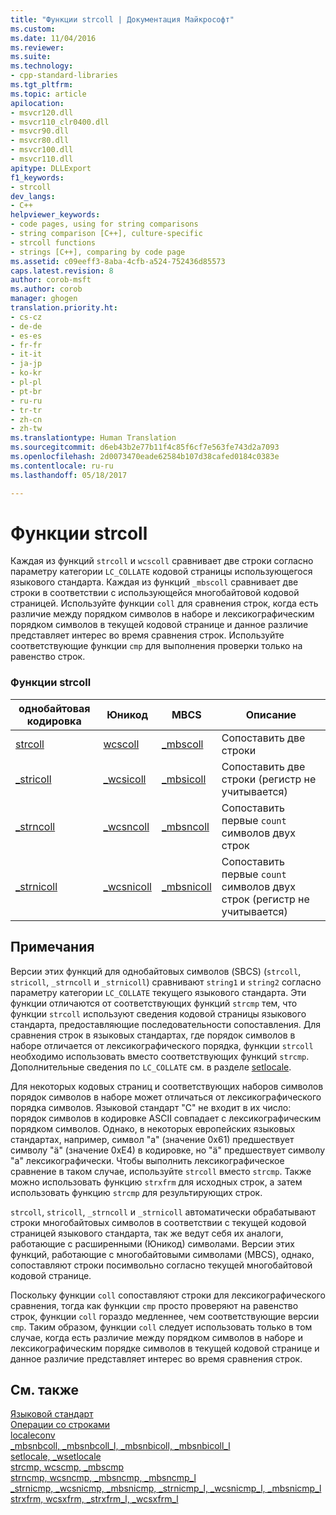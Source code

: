 ```yaml
---
title: "Функции strcoll | Документация Майкрософт"
ms.custom: 
ms.date: 11/04/2016
ms.reviewer: 
ms.suite: 
ms.technology:
- cpp-standard-libraries
ms.tgt_pltfrm: 
ms.topic: article
apilocation:
- msvcr120.dll
- msvcr110_clr0400.dll
- msvcr90.dll
- msvcr80.dll
- msvcr100.dll
- msvcr110.dll
apitype: DLLExport
f1_keywords:
- strcoll
dev_langs:
- C++
helpviewer_keywords:
- code pages, using for string comparisons
- string comparison [C++], culture-specific
- strcoll functions
- strings [C++], comparing by code page
ms.assetid: c09eeff3-8aba-4cfb-a524-752436d85573
caps.latest.revision: 8
author: corob-msft
ms.author: corob
manager: ghogen
translation.priority.ht:
- cs-cz
- de-de
- es-es
- fr-fr
- it-it
- ja-jp
- ko-kr
- pl-pl
- pt-br
- ru-ru
- tr-tr
- zh-cn
- zh-tw
ms.translationtype: Human Translation
ms.sourcegitcommit: d6eb43b2e77b11f4c85f6cf7e563fe743d2a7093
ms.openlocfilehash: 2d0073470eade62584b107d38cafed0184c0383e
ms.contentlocale: ru-ru
ms.lasthandoff: 05/18/2017

---
```

# <a name="strcoll-functions"></a>Функции strcoll
Каждая из функций `strcoll` и `wcscoll` сравнивает две строки согласно параметру категории `LC_COLLATE` кодовой страницы использующегося языкового стандарта. Каждая из функций `_mbscoll` сравнивает две строки в соответствии с использующейся многобайтовой кодовой страницей. Используйте функции `coll` для сравнения строк, когда есть различие между порядком символов в наборе и лексикографическим порядком символов в текущей кодовой странице и данное различие представляет интерес во время сравнения строк. Используйте соответствующие функции `cmp` для выполнения проверки только на равенство строк.  
  
### <a name="strcoll-functions"></a>Функции strcoll  
  
|однобайтовая кодировка|Юникод|MBCS|Описание|  
|----------|-------------|----------|-----------------|  
|[strcoll](../c-runtime-library/reference/strcoll-wcscoll-mbscoll-strcoll-l-wcscoll-l-mbscoll-l.md)|[wcscoll](../c-runtime-library/reference/strcoll-wcscoll-mbscoll-strcoll-l-wcscoll-l-mbscoll-l.md)|[_mbscoll](../c-runtime-library/reference/strcoll-wcscoll-mbscoll-strcoll-l-wcscoll-l-mbscoll-l.md)|Сопоставить две строки|  
|[_stricoll](../c-runtime-library/reference/stricoll-wcsicoll-mbsicoll-stricoll-l-wcsicoll-l-mbsicoll-l.md)|[_wcsicoll](../c-runtime-library/reference/stricoll-wcsicoll-mbsicoll-stricoll-l-wcsicoll-l-mbsicoll-l.md)|[_mbsicoll](../c-runtime-library/reference/stricoll-wcsicoll-mbsicoll-stricoll-l-wcsicoll-l-mbsicoll-l.md)|Сопоставить две строки (регистр не учитывается)|  
|[_strncoll](../c-runtime-library/reference/strncoll-wcsncoll-mbsncoll-strncoll-l-wcsncoll-l-mbsncoll-l.md)|[_wcsncoll](../c-runtime-library/reference/strncoll-wcsncoll-mbsncoll-strncoll-l-wcsncoll-l-mbsncoll-l.md)|[_mbsncoll](../c-runtime-library/reference/strncoll-wcsncoll-mbsncoll-strncoll-l-wcsncoll-l-mbsncoll-l.md)|Сопоставить первые `count` символов двух строк|  
|[_strnicoll](../c-runtime-library/reference/strnicoll-wcsnicoll-mbsnicoll-strnicoll-l-wcsnicoll-l-mbsnicoll-l.md)|[_wcsnicoll](../c-runtime-library/reference/strnicoll-wcsnicoll-mbsnicoll-strnicoll-l-wcsnicoll-l-mbsnicoll-l.md)|[_mbsnicoll](../c-runtime-library/reference/strnicoll-wcsnicoll-mbsnicoll-strnicoll-l-wcsnicoll-l-mbsnicoll-l.md)|Сопоставить первые `count` символов двух строк (регистр не учитывается)|  
  
## <a name="remarks"></a>Примечания  
 Версии этих функций для однобайтовых символов (SBCS) (`strcoll`, `stricoll`, `_strncoll` и `_strnicoll`) сравнивают `string1` и `string2` согласно параметру категории `LC_COLLATE` текущего языкового стандарта. Эти функции отличаются от соответствующих функций `strcmp` тем, что функции `strcoll` используют сведения кодовой страницы языкового стандарта, предоставляющие последовательности сопоставления. Для сравнения строк в языковых стандартах, где порядок символов в наборе отличается от лексикографического порядка, функции `strcoll` необходимо использовать вместо соответствующих функций `strcmp`. Дополнительные сведения по `LC_COLLATE` см. в разделе [setlocale](../c-runtime-library/reference/setlocale-wsetlocale.md).  
  
 Для некоторых кодовых страниц и соответствующих наборов символов порядок символов в наборе может отличаться от лексикографического порядка символов. Языковой стандарт "C" не входит в их число: порядок символов в кодировке ASCII совпадает с лексикографическим порядком символов. Однако, в некоторых европейских языковых стандартах, например, символ "a" (значение 0x61) предшествует символу "ä" (значение 0xE4) в кодировке, но "ä" предшествует символу "a" лексикографически. Чтобы выполнить лексикографическое сравнение в таком случае, используйте `strcoll` вместо `strcmp`. Также можно использовать функцию `strxfrm` для исходных строк, а затем использовать функцию `strcmp` для результирующих строк.  
  
 `strcoll`, `stricoll`, `_strncoll` и `_strnicoll` автоматически обрабатывают строки многобайтовых символов в соответствии с текущей кодовой страницей языкового стандарта, так же ведут себя их аналоги, работающие с расширенными (Юникод) символами. Версии этих функций, работающие с многобайтовыми символами (MBCS), однако, сопоставляют строки посимвольно согласно текущей многобайтовой кодовой странице.  
  
 Поскольку функции `coll` сопоставляют строки для лексикографического сравнения, тогда как функции `cmp` просто проверяют на равенство строк, функции `coll` гораздо медленнее, чем соответствующие версии `cmp`. Таким образом, функции `coll` следует использовать только в том случае, когда есть различие между порядком символов в наборе и лексикографическим порядке символов в текущей кодовой странице и данное различие представляет интерес во время сравнения строк.  
  
## <a name="see-also"></a>См. также  
 [Языковой стандарт](../c-runtime-library/locale.md)   
 [Операции со строками](../c-runtime-library/string-manipulation-crt.md)   
 [localeconv](../c-runtime-library/reference/localeconv.md)   
 [_mbsnbcoll, _mbsnbcoll_l, _mbsnbicoll, _mbsnbicoll_l](../c-runtime-library/reference/mbsnbcoll-mbsnbcoll-l-mbsnbicoll-mbsnbicoll-l.md)   
 [setlocale, _wsetlocale](../c-runtime-library/reference/setlocale-wsetlocale.md)   
 [strcmp, wcscmp, _mbscmp](../c-runtime-library/reference/strcmp-wcscmp-mbscmp.md)   
 [strncmp, wcsncmp, _mbsncmp, _mbsncmp_l](../c-runtime-library/reference/strncmp-wcsncmp-mbsncmp-mbsncmp-l.md)   
 [_strnicmp, _wcsnicmp, _mbsnicmp, _strnicmp_l, _wcsnicmp_l, _mbsnicmp_l](../c-runtime-library/reference/strnicmp-wcsnicmp-mbsnicmp-strnicmp-l-wcsnicmp-l-mbsnicmp-l.md)   
 [strxfrm, wcsxfrm, _strxfrm_l, _wcsxfrm_l](../c-runtime-library/reference/strxfrm-wcsxfrm-strxfrm-l-wcsxfrm-l.md)
